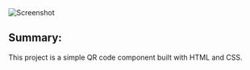 <img src="./preview.png" alt="Screenshot">   

## Summary:

This project is a simple QR code component built with HTML and CSS.
